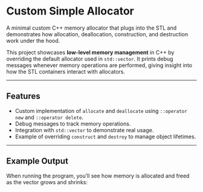 
# Custom Simple Allocator

A minimal custom C++ memory allocator that plugs into the STL and demonstrates how allocation, deallocation, construction, and destruction work under the hood.  

This project showcases **low-level memory management** in C++ by overriding the default allocator used in `std::vector`. It prints debug messages whenever memory operations are performed, giving insight into how the STL containers interact with allocators.

---

## Features
- Custom implementation of `allocate` and `deallocate` using `::operator new` and `::operator delete`.
- Debug messages to track memory operations.
- Integration with `std::vector` to demonstrate real usage.
- Example of overriding `construct` and `destroy` to manage object lifetimes.

---

## Example Output
When running the program, you’ll see how memory is allocated and freed as the vector grows and shrinks:

